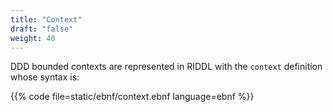 ```yaml
---
title: "Context"
draft: "false"
weight: 40
---
```


DDD bounded contexts are represented in RIDDL with the `context` definition
whose syntax is:

{{% code file=static/ebnf/context.ebnf language=ebnf %}}
